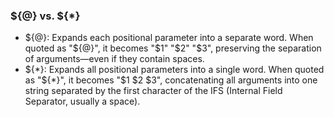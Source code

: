 ### ${@} vs. ${*}
  * ${@}: Expands each positional parameter into a separate word. When quoted as "${@}", it becomes "$1" "$2" "$3", preserving the separation of arguments—even if they contain spaces.
  * ${*}: Expands all positional parameters into a single word. When quoted as "${*}", it becomes "$1 $2 $3", concatenating all arguments into one string separated by the first character of the IFS (Internal Field Separator, usually a space).

